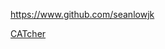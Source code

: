<!-- Give link to your github home page -->

<span id="github">https://www.github.com/seanlowjk</span>

<!-- Give your internal and external projects related to the module -->

<span id="projects">[CATcher](https://github.com/CATcher-org/CATcher)</span>
